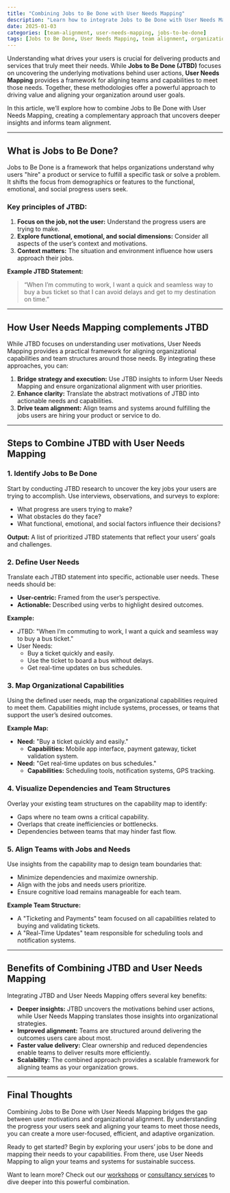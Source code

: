 ```yaml
---
title: "Combining Jobs to Be Done with User Needs Mapping"
description: "Learn how to integrate Jobs to Be Done with User Needs Mapping to uncover deeper user insights and align teams effectively."
date: 2025-01-03
categories: [team-alignment, user-needs-mapping, jobs-to-be-done]
tags: [Jobs to Be Done, User Needs Mapping, team alignment, organizational design, customer insights]
---
```


Understanding what drives your users is crucial for delivering products and services that truly meet their needs. While **Jobs to Be Done (JTBD)** focuses on uncovering the underlying motivations behind user actions, **User Needs Mapping** provides a framework for aligning teams and capabilities to meet those needs. Together, these methodologies offer a powerful approach to driving value and aligning your organization around user goals.

In this article, we’ll explore how to combine Jobs to Be Done with User Needs Mapping, creating a complementary approach that uncovers deeper insights and informs team alignment.

---

## What is Jobs to Be Done?

Jobs to Be Done is a framework that helps organizations understand why users "hire" a product or service to fulfill a specific task or solve a problem. It shifts the focus from demographics or features to the functional, emotional, and social progress users seek.

### Key principles of JTBD:
1. **Focus on the job, not the user:** Understand the progress users are trying to make.
2. **Explore functional, emotional, and social dimensions:** Consider all aspects of the user’s context and motivations.
3. **Context matters:** The situation and environment influence how users approach their jobs.

**Example JTBD Statement:**
> “When I’m commuting to work, I want a quick and seamless way to buy a bus ticket so that I can avoid delays and get to my destination on time.”

---

## How User Needs Mapping complements JTBD

While JTBD focuses on understanding user motivations, User Needs Mapping provides a practical framework for aligning organizational capabilities and team structures around those needs. By integrating these approaches, you can:

1. **Bridge strategy and execution:** Use JTBD insights to inform User Needs Mapping and ensure organizational alignment with user priorities.
2. **Enhance clarity:** Translate the abstract motivations of JTBD into actionable needs and capabilities.
3. **Drive team alignment:** Align teams and systems around fulfilling the jobs users are hiring your product or service to do.

---

## Steps to Combine JTBD with User Needs Mapping

### 1. Identify Jobs to Be Done

Start by conducting JTBD research to uncover the key jobs your users are trying to accomplish. Use interviews, observations, and surveys to explore:
- What progress are users trying to make?
- What obstacles do they face?
- What functional, emotional, and social factors influence their decisions?

**Output:** A list of prioritized JTBD statements that reflect your users’ goals and challenges.

### 2. Define User Needs

Translate each JTBD statement into specific, actionable user needs. These needs should be:
- **User-centric:** Framed from the user’s perspective.
- **Actionable:** Described using verbs to highlight desired outcomes.

**Example:**
- JTBD: "When I’m commuting to work, I want a quick and seamless way to buy a bus ticket."
- User Needs:
  - Buy a ticket quickly and easily.
  - Use the ticket to board a bus without delays.
  - Get real-time updates on bus schedules.

### 3. Map Organizational Capabilities

Using the defined user needs, map the organizational capabilities required to meet them. Capabilities might include systems, processes, or teams that support the user’s desired outcomes.

**Example Map:**
- **Need:** "Buy a ticket quickly and easily."
  - **Capabilities:** Mobile app interface, payment gateway, ticket validation system.
- **Need:** "Get real-time updates on bus schedules."
  - **Capabilities:** Scheduling tools, notification systems, GPS tracking.

### 4. Visualize Dependencies and Team Structures

Overlay your existing team structures on the capability map to identify:
- Gaps where no team owns a critical capability.
- Overlaps that create inefficiencies or bottlenecks.
- Dependencies between teams that may hinder fast flow.

### 5. Align Teams with Jobs and Needs

Use insights from the capability map to design team boundaries that:
- Minimize dependencies and maximize ownership.
- Align with the jobs and needs users prioritize.
- Ensure cognitive load remains manageable for each team.

**Example Team Structure:**
- A "Ticketing and Payments" team focused on all capabilities related to buying and validating tickets.
- A "Real-Time Updates" team responsible for scheduling tools and notification systems.

---

## Benefits of Combining JTBD and User Needs Mapping

Integrating JTBD and User Needs Mapping offers several key benefits:
- **Deeper insights:** JTBD uncovers the motivations behind user actions, while User Needs Mapping translates those insights into organizational strategies.
- **Improved alignment:** Teams are structured around delivering the outcomes users care about most.
- **Faster value delivery:** Clear ownership and reduced dependencies enable teams to deliver results more efficiently.
- **Scalability:** The combined approach provides a scalable framework for aligning teams as your organization grows.

---

## Final Thoughts

Combining Jobs to Be Done with User Needs Mapping bridges the gap between user motivations and organizational alignment. By understanding the progress your users seek and aligning your teams to meet those needs, you can create a more user-focused, efficient, and adaptive organization.

Ready to get started? Begin by exploring your users’ jobs to be done and mapping their needs to your capabilities. From there, use User Needs Mapping to align your teams and systems for sustainable success.

Want to learn more? Check out our [workshops](/workshops) or [consultancy services](/consultancy) to dive deeper into this powerful combination.
